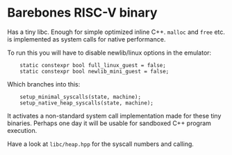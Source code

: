 Barebones RISC-V binary
===========================

Has a tiny libc. Enough for simple optimized inline C++. `malloc` and `free` etc. is implemented as system calls for native performance.

To run this you will have to disable newlib/linux options in the emulator:
```
	static constexpr bool full_linux_guest = false;
	static constexpr bool newlib_mini_guest = false;
```
Which branches into this:
```
	setup_minimal_syscalls(state, machine);
	setup_native_heap_syscalls(state, machine);
```
It activates a non-standard system call implementation made for these tiny binaries. Perhaps one day it will be usable for sandboxed C++ program execution.

Have a look at `libc/heap.hpp` for the syscall numbers and calling.
